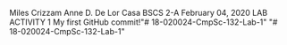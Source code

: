 Miles Crizzam Anne D. De Lor Casa
BSCS 2-A
February 04, 2020
LAB ACTIVITY 1
My first GitHub commit!"# 18-020024-CmpSc-132-Lab-1" 
"# 18-020024-CmpSc-132-Lab-1" 
